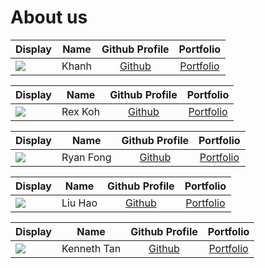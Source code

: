 # About us


Display | Name  |            Github Profile            | Portfolio 
--------|:-----:|:------------------------------------:|:---------:
![](//docs/team/Khanh.jpg) | Khanh | [Github](https://github.com/tkhahns) | [Portfolio](./team/tkhahns.md)

Display |   Name   |             Github Profile             | Portfolio 
--------|:--------:|:--------------------------------------:|:---------:
![](//docs/team/Rex.png) | Rex Koh  | [Github](https://github.com/rexkoh425) | [Portfolio](./team/rexkoh425.md)

Display | Name | Github Profile | Portfolio 
--------|:----:|:--------------:|:---------:
![](//docs/team/) | Ryan Fong | [Github](https://github.com/CT9ARyan) | [Portfolio](./team/ct9aryan.md)

Display |  Name   |             Github Profile             | Portfolio 
--------|:-------:|:--------------------------------------:|:---------:
![](https://avatars.githubusercontent.com/u/94769848?v=4) | Liu Hao | [Github](https://github.com/AaronZZ10) | [Portfolio](./team/aaronzz10.md)

Display |    Name     |             Github Profile             | Portfolio 
--------|:-----------:|:--------------------------------------:|:---------:
![](//docs/team/) | Kenneth Tan | [Github](https://github.com/SemiColonKen) | [Portfolio](./team/SemiColonKen.md)
